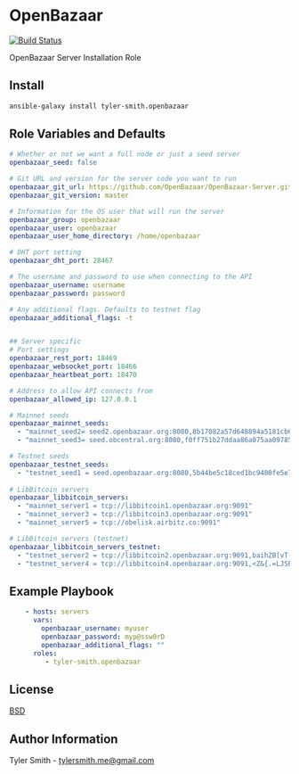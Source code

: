 OpenBazaar
=========

[![Build Status](https://api.travis-ci.org/tyler-smith/ansible-role-openbazaar.png)](https://api.travis-ci.org/tyler-smith/ansible-role-openbazaar.png)

OpenBazaar Server Installation Role

Install
----------------

```sh
ansible-galaxy install tyler-smith.openbazaar
```

Role Variables and Defaults
--------------

```yaml
# Whether or not we want a full node or just a seed server
openbazaar_seed: false

# Git URL and version for the server code you want to run
openbazaar_git_url: https://github.com/OpenBazaar/OpenBazaar-Server.git
openbazaar_git_version: master

# Information for the OS user that will run the server
openbazaar_group: openbazaar
openbazaar_user: openbazaar
openbazaar_user_home_directory: /home/openbazaar

# DHT port setting
openbazaar_dht_port: 28467

# The username and password to use when connecting to the API
openbazaar_username: username
openbazaar_password: password

# Any additional flags. Defaults to testnet flag
openbazaar_additional_flags: -t


## Server specific
# Port settings
openbazaar_rest_port: 18469
openbazaar_websocket_port: 18466
openbazaar_heartbeat_port: 18470

# Address to allow API connects from
openbazaar_allowed_ip: 127.0.0.1

# Mainnet seeds
openbazaar_mainnet_seeds:
  - "mainnet_seed2= seed2.openbazaar.org:8080,8b17082a57d648894a5181cb6e1b8a6f5b3b7e1c347c0671abfcd7deb6f105fe"
  - "mainnet_seed3= seed.obcentral.org:8080,f0ff751b27ddaa86a075aa09785c438cd2cebadb8f0f5a7e16f383911322d4ee"

# Testnet seeds
openbazaar_testnet_seeds:
  - "testnet_seed1 = seed.openbazaar.org:8080,5b44be5c18ced1bc9400fe5e79c8ab90204f06bebacc04dd9c70a95eaca6e117"  
  
# LibBitcoin servers
openbazaar_libbitcoin_servers:
  - "mainnet_server1 = tcp://libbitcoin1.openbazaar.org:9091"
  - "mainnet_server3 = tcp://libbitcoin3.openbazaar.org:9091"
  - "mainnet_server5 = tcp://obelisk.airbitz.co:9091"

# LibBitcoin servers (testnet)
openbazaar_libbitcoin_servers_testnet:
  - "testnet_server2 = tcp://libbitcoin2.openbazaar.org:9091,baihZB[vT(dcVCwkhYLAzah<t2gJ>{3@k?+>T&^3"
  - "testnet_server4 = tcp://libbitcoin4.openbazaar.org:9091,<Z&{.=LJSPySefIKgCu99w.L%b^6VvuVp0+pbnOM"


```

Example Playbook
----------------

```yaml
    - hosts: servers
      vars:
        openbazaar_username: myuser
        openbazaar_password: myp@ssw0rD
        openbazaar_additional_flags: ""
      roles:
         - tyler-smith.openbazaar
```

License
-------

[BSD](LICENSE)

Author Information
------------------

Tyler Smith - tylersmith.me@gmail.com
